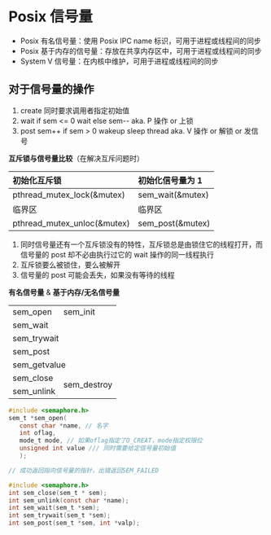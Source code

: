 # Posix 信号量

- Posix 有名信号量：使用 Posix IPC name 标识，可用于进程或线程间的同步
- Posix 基于内存的信号量：存放在共享内存区中，可用于进程或线程间的同步
- System V 信号量：在内核中维护，可用于进程或线程间的同步

## 对于信号量的操作

1. create
   同时要求调用者指定初始值
2. wait
   if sem <= 0 wait else sem-- aka. P 操作 or 上锁
3. post
   sem++ if sem > 0 wakeup sleep thread aka. V 操作 or 解锁 or 发信号

**互斥锁与信号量比较**（在解决互斥问题时）

| 初始化互斥锁                | 初始化信号量为 1 |
| :-------------------------- | :--------------- |
| pthread_mutex_lock(&mutex)  | sem_wait(&mutex) |
| 临界区                      | 临界区           |
| pthread_mutex_unloc(&mutex) | sem_post(&mutex) |

1. 同时信号量还有一个互斥锁没有的特性，互斥锁总是由锁住它的线程打开，而信号量的 post 却不必由执行过它的 wait 操作的同一线程执行
2. 互斥锁要么被锁住，要么被解开
3. 信号量的 post 可能会丢失，如果没有等待的线程

**有名信号量** & **基于内存/无名信号量**

<table>
   <tr>
      <td>sem_open</td>
      <td>sem_init</td>
   </tr>
   <tr>
      <td colspan="2">sem_wait</td>
   </tr>
   <tr>
   <tr>
       <td colspan="2">sem_trywait</td>
   </tr>
   <tr>
   <tr>
      <td colspan="2">sem_post</td>
   </tr>
   <tr>
   <tr>
      <td colspan="2">sem_getvalue</td>
   </tr>
   <tr>
   <td>sem_close</td>
      <td rowspan="2">sem_destroy</td>
   </tr>
   <tr>
      <td>sem_unlink</td>
   </tr>
</table>

```c
#include <semaphore.h>
sem_t *sem_open(
   const char *name, // 名字
   int oflag, 
   mode_t mode, // 如果oflag指定了O_CREAT，mode指定权限位
   unsigned int value /// 同时需要给定信号量初始值
   );

// 成功返回指向信号量的指针，出错返回SEM_FAILED

#include <semaphore.h>
int sem_close(sem_t * sem);
int sem_unlink(const char *name);
int sem_wait(sem_t *sem);
int sem_trywait(sem_t *sem);
int sem_post(sem_t *sem, int *valp);
```
